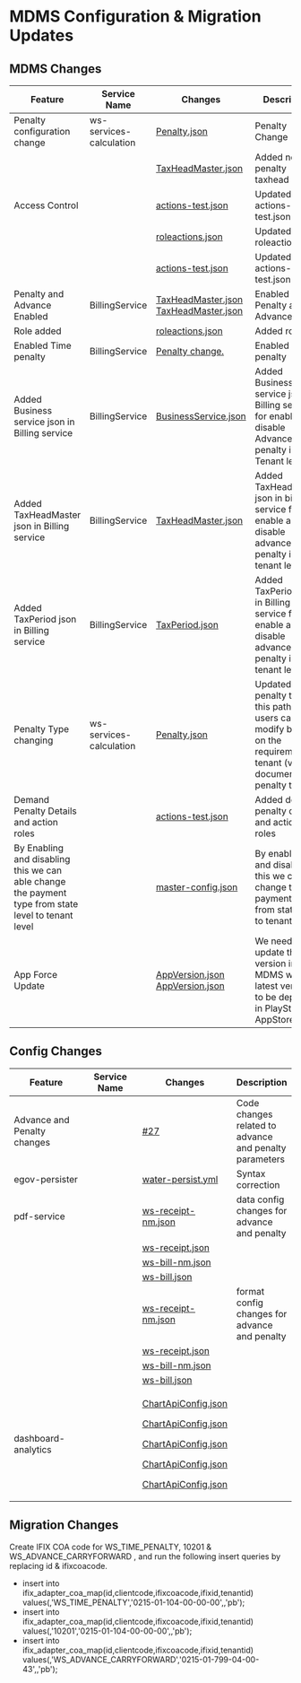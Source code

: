 # MDMS Configuration & Migration Updates

## **MDMS Changes**

<table><thead><tr><th width="155">Feature</th><th width="138">Service Name</th><th>Changes</th><th>Description</th></tr></thead><tbody><tr><td>Penalty configuration change</td><td>ws-services-calculation</td><td><a href="https://github.com/egovernments/mdms-mgramseva/commit/7206b133a9e4a4c35e43b1e86dc9fad282928e4d">Penalty.json</a></td><td>Penalty Change</td></tr><tr><td></td><td></td><td><a href="https://github.com/egovernments/mdms-mgramseva/commit/a5a63749cf4a18d29f7b33492ab649dd169ccb66">TaxHeadMaster.json</a></td><td>Added new penalty taxhead</td></tr><tr><td>Access Control</td><td></td><td><a href="https://github.com/egovernments/mdms-mgramseva/commit/ac4a8c7be8e53969af86b1ca5e008e4c97478671">actions-test.json</a></td><td>Updated actions-test.json</td></tr><tr><td></td><td></td><td><a href="https://github.com/egovernments/mdms-mgramseva/commit/c15aa396860c8f1fd65544c7f7bdb77f30727367">roleactions.json</a></td><td>Updated roleactions.json</td></tr><tr><td></td><td></td><td><a href="https://github.com/egovernments/mdms-mgramseva/commit/27410b0f68422625f7d8488f9c2ccc01895864cc">actions-test.json</a></td><td>Updated actions-test.json</td></tr><tr><td>Penalty and Advance Enabled</td><td>BillingService</td><td><a href="https://github.com/egovernments/mdms-mgramseva/commit/ed752ab8986f7fdbac47f8cac095cd3d9209dec7">TaxHeadMaster.json</a><br><a href="https://github.com/egovernments/mdms-mgramseva/commit/3012e7a6a0d4d5851b06982e0b99f7e4ce75c66c">TaxHeadMaster.json</a></td><td>Enabled Penalty and Advance</td></tr><tr><td>Role added</td><td></td><td><a href="https://github.com/egovernments/mdms-mgramseva/commit/cbcb41d4ce2fdadd6a05cc3e17586356f8cb2edd">roleactions.json</a></td><td>Added role</td></tr><tr><td>Enabled Time penalty</td><td>BillingService</td><td><a href="https://github.com/egovernments/mdms-mgramseva/commit/a5a63749cf4a18d29f7b33492ab649dd169ccb66">Penalty change.</a></td><td>Enabled Time penalty</td></tr><tr><td>Added Business service json in Billing service</td><td>BillingService</td><td><a href="https://github.com/egovernments/mdms-mgramseva/commit/076fd8813647e35655cec0d9d4b280cc2b2b4243">BusinessService.json</a></td><td>Added Business service json in Billing service for enable and disable Advance and penalty in Tenant level</td></tr><tr><td>Added TaxHeadMaster json in Billing service</td><td>BillingService</td><td><a href="https://github.com/egovernments/mdms-mgramseva/commit/42fde69ee0fd15f699fda00d589c20e1e58afd11">TaxHeadMaster.json</a></td><td>Added TaxHeadMaster json in billing service for enable and disable advance and penalty in tenant level</td></tr><tr><td>Added TaxPeriod json in Billing service</td><td>BillingService</td><td><a href="https://github.com/egovernments/mdms-mgramseva/commit/5357fadbce605ef8d23598998995d410a140c33c">TaxPeriod.json</a></td><td>Added TaxPeriod json in Billing service for enable and disable advance and penalty in tenant level</td></tr><tr><td>Penalty Type changing</td><td>ws-services-calculation</td><td><a href="https://github.com/egovernments/mdms-mgramseva/commit/f49763069a027454172331d70e264b5fc29469c6">Penalty.json</a></td><td>Updated the penalty type in this path - users can modify based on the requirement in tenant (verify document for penalty type)</td></tr><tr><td>Demand Penalty Details and action roles</td><td></td><td><a href="https://github.com/egovernments/mdms-mgramseva/commit/e1f999c631d6c13f45151847ea8ee7cc124cf0f0">actions-test.json</a></td><td>Added demand penalty details and action roles</td></tr><tr><td>By Enabling and disabling this we can able change the payment type from state level to tenant level</td><td></td><td><a href="https://github.com/egovernments/mdms-mgramseva/commit/305367e710f6b0cb35806d39315f7ac9c2768946">master-config.json</a></td><td>By enabling and disabling this we can change the payment type from state level to tenant level</td></tr><tr><td>App Force Update</td><td></td><td><a href="https://github.com/egovernments/mdms-mgramseva/commit/56e6fd0c7b595abe2699d39ca2863e868bba73f5">AppVersion.json</a><br><a href="https://github.com/egovernments/mdms-mgramseva/commit/40fefc2eface382f195c76dd19e6d991f0f3090f">AppVersion.json</a></td><td>We need to update the version in MDMS with the latest version to be deployed in PlayStore or AppStore</td></tr></tbody></table>

## **Config Changes**



<table><thead><tr><th width="177">Feature</th><th width="138">Service Name</th><th>Changes</th><th>Description</th></tr></thead><tbody><tr><td>Advance and Penalty changes</td><td></td><td><a href="https://github.com/egovernments/config-mgramseva/commit/1a259eac5ff327cfba3da0f76d1b27b32792ab02">#27</a></td><td>Code changes related to advance and penalty parameters</td></tr><tr><td>egov-persister</td><td></td><td><a href="https://github.com/egovernments/config-mgramseva/commit/e2ab2e004300eeb2c32cea5bd1fbed1543509d76">water-persist.yml</a></td><td>Syntax correction</td></tr><tr><td>pdf-service</td><td></td><td><a href="https://github.com/egovernments/config-mgramseva/commit/3ec87bfff8e8b13e771834e3b43f789fda5324d1">ws-receipt-nm.json</a></td><td>data config changes for advance and penalty</td></tr><tr><td></td><td></td><td><a href="https://github.com/egovernments/config-mgramseva/commit/70e158b4591fc8eb20f3de678295edf2142f6234">ws-receipt.json</a></td><td></td></tr><tr><td></td><td></td><td><a href="https://github.com/egovernments/config-mgramseva/commit/1ad55e297cc3de706beb9858c12d629e51c97d69">ws-bill-nm.json</a></td><td></td></tr><tr><td></td><td></td><td><a href="https://github.com/egovernments/config-mgramseva/commit/1fec7a16b59600ae32603445390032bc2193e49f">ws-bill.json</a></td><td></td></tr><tr><td></td><td></td><td><a href="https://github.com/egovernments/config-mgramseva/commit/89d2608c78191d40574eb87790a85b3a7dbb782d">ws-receipt-nm.json</a></td><td>format config changes for advance and penalty</td></tr><tr><td></td><td></td><td><a href="https://github.com/egovernments/config-mgramseva/commit/1e547c2271526ef3812ab9a98dfa6b3f034368a3">ws-receipt.json</a></td><td></td></tr><tr><td></td><td></td><td><a href="https://github.com/egovernments/config-mgramseva/commit/70cd92da5a402c678aaabf967533781a76e6bd4c">ws-bill-nm.json</a></td><td></td></tr><tr><td></td><td></td><td><a href="https://github.com/egovernments/config-mgramseva/commit/ad015dd559fe0ac02e96144fea26f11ed377be86">ws-bill.json</a></td><td></td></tr><tr><td>dashboard-analytics</td><td></td><td><p><a href="https://github.com/egovernments/config-mgramseva/commit/cc498955ca6f325d9c39e54c65eeaa82a1121669">ChartApiConfig.json</a></p><p><a href="https://github.com/egovernments/config-mgramseva/commit/b86cda4583869f40ec2aef34bb0bad90d125f877">ChartApiConfig.json</a></p><p><a href="https://github.com/egovernments/config-mgramseva/commit/e4edcfd4d09c12fc0759790048f095ce214b6837">ChartApiConfig.json</a></p><p><a href="https://github.com/egovernments/config-mgramseva/commit/53c3799e5b59f7a7b90d9f1a46e9d010c4844daa">ChartApiConfig.json</a></p><p><a href="https://github.com/egovernments/config-mgramseva/commit/ff03b02805bf2585f19c31074c91aa9333c9384d">ChartApiConfig.json</a></p></td><td></td></tr></tbody></table>

## Migration Changes

Create IFIX COA code for WS\_TIME\_PENALTY, 10201 & WS\_ADVANCE\_CARRYFORWARD , and run the following insert queries by replacing id & ifixcoacode.

* insert into ifix\_adapter\_coa\_map(id,clientcode,ifixcoacode,ifixid,tenantid) values(,'WS\_TIME\_PENALTY','0215-01-104-00-00-00',,'pb');&#x20;
* insert into ifix\_adapter\_coa\_map(id,clientcode,ifixcoacode,ifixid,tenantid) values(,'10201','0215-01-104-00-00-00',,'pb');&#x20;
* insert into ifix\_adapter\_coa\_map(id,clientcode,ifixcoacode,ifixid,tenantid) values(,'WS\_ADVANCE\_CARRYFORWARD','0215-01-799-04-00-43',,'pb');

